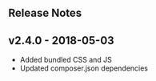 ## Release Notes
## v2.4.0 - 2018-05-03
* Added bundled CSS and JS
* Updated composer.json dependencies

